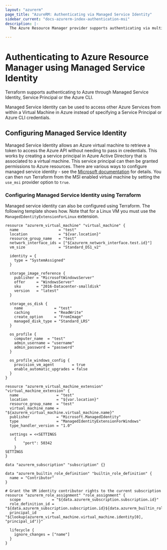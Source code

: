```yaml
---
layout: "azurerm"
page_title: "AzureRM: Authenticating via Managed Service Identity"
sidebar_current: "docs-azurerm-index-authentication-msi"
description: |-
  The Azure Resource Manager provider supports authenticating via multiple means. This guide will cover configuring a Managed Service Identity which can be used to access Azure Resource Manager.

---
```


# Authenticating to Azure Resource Manager using Managed Service Identity

Terraform supports authenticating to Azure through Managed Service Identity, Service Principal or the Azure CLI.

Managed Service Identity can be used to access other Azure Services from within a Virtual Machine in Azure instead of specifying a Service Principal or Azure CLI credentials.

## Configuring Managed Service Identity

Managed Service Identity allows an Azure virtual machine to retrieve a token to access the Azure API without needing to pass in credentials. This works by creating a service principal in Azure Active Directory that is associated to a virtual machine. This service principal can then be granted permissions to Azure resources.
There are various ways to configure managed service identity - see the [Microsoft documentation](https://docs.microsoft.com/en-us/azure/active-directory/msi-overview) for details.
You can then run Terraform from the MSI enabled virtual machine by setting the `use_msi` provider option to `true`.

### Configuring Managed Service Identity using Terraform

Managed service identity can also be configured using Terraform. The following template shows how. Note that for a Linux VM you must use the `ManagedIdentityExtensionForLinux` extension.

```hcl
resource "azurerm_virtual_machine" "virtual_machine" {
  name                  = "test"
  location              = "${var.location}"
  resource_group_name   = "test"
  network_interface_ids = ["${azurerm_network_interface.test.id}"]
  vm_size               = "Standard_DS1_v2"

  identity = {
    type = "SystemAssigned"
  }

  storage_image_reference {
    publisher = "MicrosoftWindowsServer"
    offer     = "WindowsServer"
    sku       = "2016-Datacenter-smalldisk"
    version   = "latest"
  }

  storage_os_disk {
    name              = "test"
    caching           = "ReadWrite"
    create_option     = "FromImage"
    managed_disk_type = "Standard_LRS"
  }

  os_profile {
    computer_name  = "test"
    admin_username = "username"
    admin_password = "password"
  }

  os_profile_windows_config {
    provision_vm_agent        = true
    enable_automatic_upgrades = false
  }
}

resource "azurerm_virtual_machine_extension" "virtual_machine_extension" {
  name                 = "test"
  location             = "${var.location}"
  resource_group_name  = "test"
  virtual_machine_name = "${azurerm_virtual_machine.virtual_machine.name}"
  publisher            = "Microsoft.ManagedIdentity"
  type                 = "ManagedIdentityExtensionForWindows"
  type_handler_version = "1.0"

  settings = <<SETTINGS
    {
        "port": 50342
    }
SETTINGS
}

data "azurerm_subscription" "subscription" {}

data "azurerm_builtin_role_definition" "builtin_role_definition" {
  name = "Contributor"
}

# Grant the VM identity contributor rights to the current subscription
resource "azurerm_role_assignment" "role_assignment" {
  scope              = "${data.azurerm_subscription.subscription.id}"
  role_definition_id = "${data.azurerm_subscription.subscription.id}${data.azurerm_builtin_role_definition.builtin_role_definition.id}"
  principal_id       = "${lookup(azurerm_virtual_machine.virtual_machine.identity[0], "principal_id")}"

  lifecycle {
    ignore_changes = ["name"]
  }
}
```